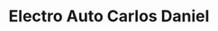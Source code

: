 ---
title: "Electro Auto Carlos Daniel"
url: /santo-domingo-este/electro-auto-carlos-daniel/
shop: general
---